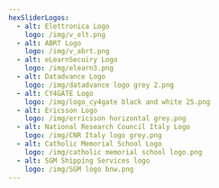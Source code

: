 ```yaml
---
hexSliderLogos:
  - alt: Elettronica Logo
    logo: /img/v_elt.png
  - alt: ABRT Logo
    logo: /img/v_abrt.png
  - alt: eLearnSecuiry Logo
    logo: /img/elearn3.png
  - alt: Datadvance Logo
    logo: /img/datadvance logo grey 2.png
  - alt: CY4GATE Logo
    logo: /img/logo_cy4gate black and white 25.png
  - alt: Ericsson Logo
    logo: /img/erricsson horizontal grey.png
  - alt: National Research Council Italy Logo
    logo: /img/CNR Italy logo grey.png
  - alt: Catholic Memorial School Logo
    logo: /img/catholic memorial school logo.png
  - alt: SGM Shipping Services logo
    logo: /img/SGM logo bnw.png
---
```


